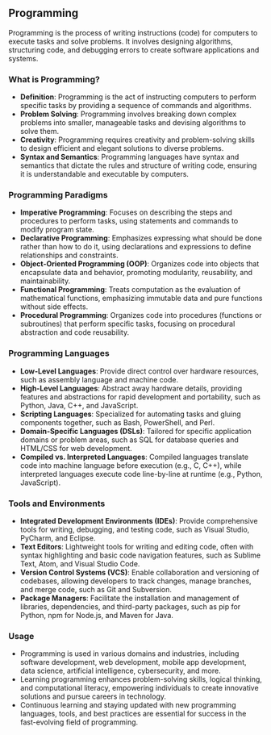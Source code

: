 ## Programming

Programming is the process of writing instructions (code) for computers to execute tasks and solve problems. It involves designing algorithms, structuring code, and debugging errors to create software applications and systems.

### What is Programming?

- **Definition**: Programming is the act of instructing computers to perform specific tasks by providing a sequence of commands and algorithms.
- **Problem Solving**: Programming involves breaking down complex problems into smaller, manageable tasks and devising algorithms to solve them.
- **Creativity**: Programming requires creativity and problem-solving skills to design efficient and elegant solutions to diverse problems.
- **Syntax and Semantics**: Programming languages have syntax and semantics that dictate the rules and structure of writing code, ensuring it is understandable and executable by computers.

### Programming Paradigms

- **Imperative Programming**: Focuses on describing the steps and procedures to perform tasks, using statements and commands to modify program state.
- **Declarative Programming**: Emphasizes expressing what should be done rather than how to do it, using declarations and expressions to define relationships and constraints.
- **Object-Oriented Programming (OOP)**: Organizes code into objects that encapsulate data and behavior, promoting modularity, reusability, and maintainability.
- **Functional Programming**: Treats computation as the evaluation of mathematical functions, emphasizing immutable data and pure functions without side effects.
- **Procedural Programming**: Organizes code into procedures (functions or subroutines) that perform specific tasks, focusing on procedural abstraction and code reusability.

### Programming Languages

- **Low-Level Languages**: Provide direct control over hardware resources, such as assembly language and machine code.
- **High-Level Languages**: Abstract away hardware details, providing features and abstractions for rapid development and portability, such as Python, Java, C++, and JavaScript.
- **Scripting Languages**: Specialized for automating tasks and gluing components together, such as Bash, PowerShell, and Perl.
- **Domain-Specific Languages (DSLs)**: Tailored for specific application domains or problem areas, such as SQL for database queries and HTML/CSS for web development.
- **Compiled vs. Interpreted Languages**: Compiled languages translate code into machine language before execution (e.g., C, C++), while interpreted languages execute code line-by-line at runtime (e.g., Python, JavaScript).

### Tools and Environments

- **Integrated Development Environments (IDEs)**: Provide comprehensive tools for writing, debugging, and testing code, such as Visual Studio, PyCharm, and Eclipse.
- **Text Editors**: Lightweight tools for writing and editing code, often with syntax highlighting and basic code navigation features, such as Sublime Text, Atom, and Visual Studio Code.
- **Version Control Systems (VCS)**: Enable collaboration and versioning of codebases, allowing developers to track changes, manage branches, and merge code, such as Git and Subversion.
- **Package Managers**: Facilitate the installation and management of libraries, dependencies, and third-party packages, such as pip for Python, npm for Node.js, and Maven for Java.

### Usage

- Programming is used in various domains and industries, including software development, web development, mobile app development, data science, artificial intelligence, cybersecurity, and more.
- Learning programming enhances problem-solving skills, logical thinking, and computational literacy, empowering individuals to create innovative solutions and pursue careers in technology.
- Continuous learning and staying updated with new programming languages, tools, and best practices are essential for success in the fast-evolving field of programming.
